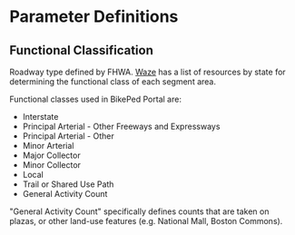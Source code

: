 # Parameter Definitions

## Functional Classification

Roadway type defined by FHWA. [Waze](https://wazeopedia.waze.com/wiki/USA/National_resources/Functional_classification) has a list of resources by state for determining the functional class of each segment area.

Functional classes used in BikePed Portal are:
* Interstate
* Principal Arterial - Other Freeways and Expressways
* Principal Arterial - Other
* Minor Arterial
* Major Collector
* Minor Collector
* Local
* Trail or Shared Use Path
* General Activity Count

"General Activity Count" specifically defines counts that are taken on plazas, or other land-use features (e.g. National Mall, Boston Commons).
